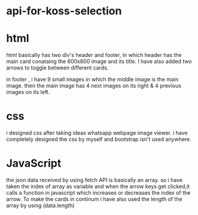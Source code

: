 # api-for-koss-selection

#  html
html basically has two div's header and footer,
in which header has the main card conataing the 600x600 image and its title.
I have also added two arrows to toggle between different cards.

in footer , i have 9 small images in which the middle image is the main image.
then the main image has 4 next images on its right & 4 previous images on its left.

#  css
i designed css after taking ideas whatsapp webpage image viewer.
i have completely designed the css by myself and bootstrap isn't used anywhere.

#  JavaScript
the json data received by using fetch API is basically an array.
so i have taken the index of array as variable
and when the arrow keys get clicked,it calls a function in javascript which increases or decreases the index of the arrow.
To make the cards in continum i have also used the length of the array by using (data.length)
